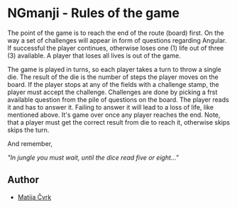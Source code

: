 # NGmanji - Rules of the game

The point of the game is to reach the end of the route (board) first.
On the way a set of challenges will appear in form of questions regarding Angular.
If successful the player continues, otherwise loses one (1) life out of three (3) available.
A player that loses all lives is out of the game.

The game is played in turns, so each player takes a turn to throw a single die.
The result of the die is the number of steps the player moves on the board.
If the player stops at any of the fields with a challenge stamp, the player must accept the challenge.
Challenges are done by picking a frst available question from the pile of questions on the board.
The player reads it and has to answer it. Failing to answer it will lead to a loss of life, like mentioned above.
It's game over once any player reaches the end. Note, that a player must get the correct result from die to reach it, otherwise skips skips the turn.

And remember,

_"In jungle you must wait, until the dice read five or eight..."_


## Author

- [Matija Čvrk](https://hr.linkedin.com/in/matija-%C4%8Dvrk-1388b3101/)
